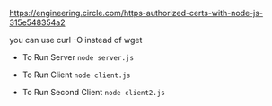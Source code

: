 https://engineering.circle.com/https-authorized-certs-with-node-js-315e548354a2

you can use curl -O instead of wget

- To Run Server 
`node server.js`

- To Run Client 
`node client.js`

- To Run Second Client 
`node client2.js`
